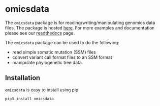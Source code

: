 omicsdata
=============
The `omicsdata` package is for reading/writing/manipulating genomics data files. The package is hosted [here](https://pypi.org/project/omicsdata/). For more examples and documentation please see our [readthedocs](https://omicsdata.readthedocs.io/en/latest/) page.

The `omicsdata` package can be used to do the following:

* read simple somatic mutation (SSM) files
* convert variant call format files to an SSM format
* manipulate phylogenetic tree data  

Installation
-------------
`omicsdata` is easy to install using pip 

```
pip3 install omicsdata
```

